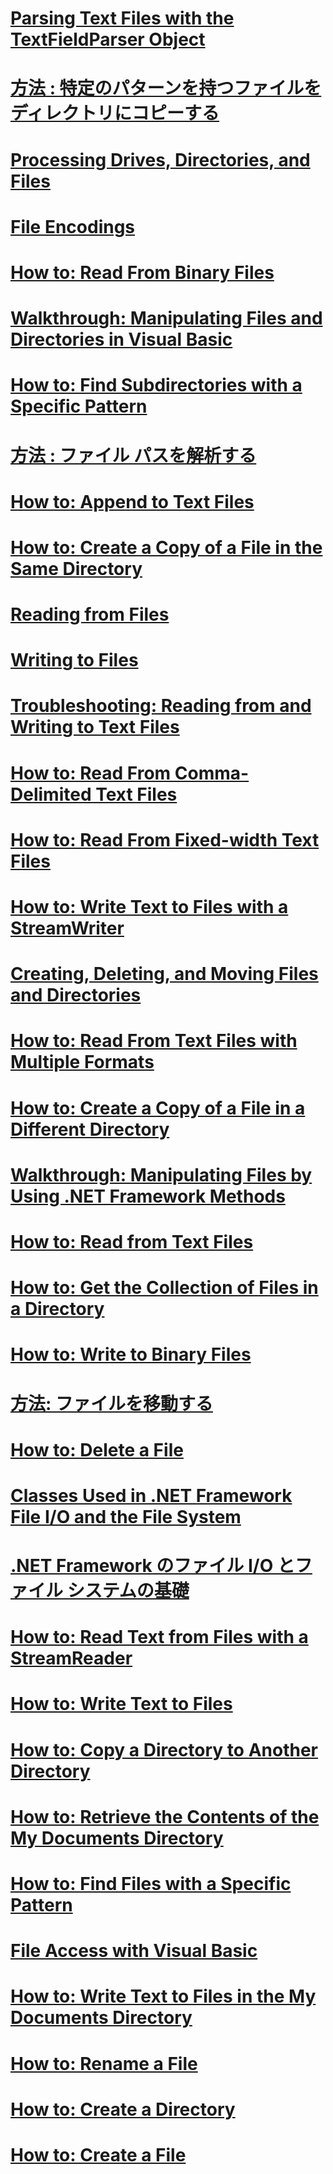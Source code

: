 # [Parsing Text Files with the TextFieldParser Object](parsing-text-files-with-the-textfieldparser-object.md)
# [方法 : 特定のパターンを持つファイルをディレクトリにコピーする](how-to-copy-files-with-a-specific-pattern-to-a-directory.md)
# [Processing Drives, Directories, and Files](index.md)
# [File Encodings](file-encodings.md)
# [How to: Read From Binary Files](how-to-read-from-binary-files.md)
# [Walkthrough: Manipulating Files and Directories in Visual Basic](walkthrough-manipulating-files-and-directories.md)
# [How to: Find Subdirectories with a Specific Pattern](how-to-find-subdirectories-with-a-specific-pattern.md)
# [方法 : ファイル パスを解析する](how-to-parse-file-paths.md)
# [How to: Append to Text Files](how-to-append-to-text-files.md)
# [How to: Create a Copy of a File in the Same Directory](how-to-create-a-copy-of-a-file-in-the-same-directory.md)
# [Reading from Files](reading-from-files.md)
# [Writing to Files](writing-to-files.md)
# [Troubleshooting: Reading from and Writing to Text Files](troubleshooting-reading-from-and-writing-to-text-files.md)
# [How to: Read From Comma-Delimited Text Files](how-to-read-from-comma-delimited-text-files.md)
# [How to: Read From Fixed-width Text Files](how-to-read-from-fixed-width-text-files.md)
# [How to: Write Text to Files with a StreamWriter](how-to-write-text-to-files-with-a-streamwriter.md)
# [Creating, Deleting, and Moving Files and Directories](creating-deleting-and-moving-files-and-directories.md)
# [How to: Read From Text Files with Multiple Formats](how-to-read-from-text-files-with-multiple-formats.md)
# [How to: Create a Copy of a File in a Different Directory](how-to-create-a-copy-of-a-file-in-a-different-directory.md)
# [Walkthrough: Manipulating Files by Using .NET Framework Methods](walkthrough-manipulating-files-by-using-net-framework-methods.md)
# [How to: Read from Text Files](how-to-read-from-text-files.md)
# [How to: Get the Collection of Files in a Directory](how-to-get-the-collection-of-files-in-a-directory.md)
# [How to: Write to Binary Files](how-to-write-to-binary-files.md)
# [方法: ファイルを移動する](how-to-move-a-file.md)
# [How to: Delete a File](how-to-delete-a-file.md)
# [Classes Used in .NET Framework File I/O and the File System](classes-used-in-net-framework-file-io-and-the-file-system.md)
# [.NET Framework のファイル I/O とファイル システムの基礎](basics-of-net-framework-file-io-and-the-file-system.md)
# [How to: Read Text from Files with a StreamReader](how-to-read-text-from-files-with-a-streamreader.md)
# [How to: Write Text to Files](how-to-write-text-to-files.md)
# [How to: Copy a Directory to Another Directory](how-to-copy-a-directory-to-another-directory.md)
# [How to: Retrieve the Contents of the My Documents Directory](how-to-retrieve-the-contents-of-the-my-documents-directory.md)
# [How to: Find Files with a Specific Pattern](how-to-find-files-with-a-specific-pattern.md)
# [File Access with Visual Basic](file-access.md)
# [How to: Write Text to Files in the My Documents Directory](how-to-write-text-to-files-in-the-my-documents-directory.md)
# [How to: Rename a File](how-to-rename-a-file.md)
# [How to: Create a Directory](how-to-create-a-directory.md)
# [How to: Create a File](how-to-create-a-file.md)
